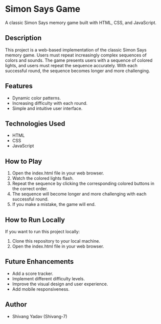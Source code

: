 # Simon Says Game

A classic Simon Says memory game built with HTML, CSS, and JavaScript.

## Description

This project is a web-based implementation of the classic Simon Says memory game. Users must repeat increasingly complex sequences of colors and sounds. The game presents users with a sequence of colored lights, and users must repeat the sequence accurately. With each successful round, the sequence becomes longer and more challenging.

## Features

* Dynamic color patterns.
* Increasing difficulty with each round.
* Simple and intuitive user interface.

## Technologies Used

* HTML
* CSS
* JavaScript

## How to Play

1.  Open the index.html file in your web browser.
2.  Watch the colored lights flash.
3.  Repeat the sequence by clicking the corresponding colored buttons in the correct order.
4.  The sequence will become longer and more challenging with each successful round.
5.  If you make a mistake, the game will end.

## How to Run Locally

If you want to run this project locally:

1.  Clone this repository to your local machine.
2.  Open the index.html file in your web browser.

## Future Enhancements

* Add a score tracker.
* Implement different difficulty levels.
* Improve the visual design and user experience.
* Add mobile responsiveness.

## Author

* Shivang Yadav (Shivang-7)
